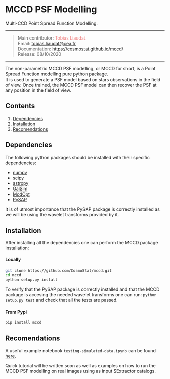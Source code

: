 # MCCD PSF Modelling

Multi-CCD Point Spread Function Modelling.

---
> Main contributor: <a href="https://tobias-liaudat.github.io" target="_blank" style="text-decoration:none; color: #F08080">Tobias Liaudat</a>  
> Email: <a href="mailto:tobias.liaudat@cea.fr" style="text-decoration:none; color: #F08080">tobias.liaudat@cea.fr</a>  
> Documentation: <a href="https://cosmostat.github.io/mccd/" target="_blank" style="text-decoration:none; color: #F08080">https://cosmostat.github.io/mccd/</a>  
> Release: 08/10/2020
---

The non-parametric MCCD PSF modelling, or MCCD for short, is a Point Spread Function modelling
pure python package.  
It is used to generate a PSF model based on stars observations in the field of view.
Once trained, the MCCD PSF model can then recover the PSF at any position in the field of view.

## Contents

1. [Dependencies](#Dependencies)
1. [Installation](#Installation)
1. [Recomendations](#Recomendations)


## Dependencies

The following python packages should be installed with their specific dependencies:

- [numpy](https://github.com/numpy/numpy)
- [scipy](https://github.com/scipy/scipy)
- [astropy](https://github.com/astropy/astropy)
- [GalSim](https://github.com/GalSim-developers/GalSim)
- [ModOpt](https://github.com/CEA-COSMIC/ModOpt)
- [PySAP](https://github.com/CEA-COSMIC/pysap)

It is of utmost importance that the PySAP package is correctly installed as we will be using
the wavelet transforms provided by it.

## Installation

After installing all the dependencies one can perform the MCCD package installation:

#### Locally
```bash
git clone https://github.com/CosmoStat/mccd.git
cd mccd
python setup.py install
```

To verify that the PySAP package is correctly installed and that the MCCD package is
accesing the needed wavelet transforms one can run: ``python setup.py test`` and 
check that all the tests are passed.

#### From Pypi
```bash
pip install mccd
```

## Recomendations

A useful example notebook ``testing-simulated-data.ipynb`` can be found
[here](https://github.com/CosmoStat/mccd/tree/master/notebooks).

Quick tutorial will be written soon as well as examples on how to run the MCCD PSF modelling
on real images using as input SExtractor catalogs.
